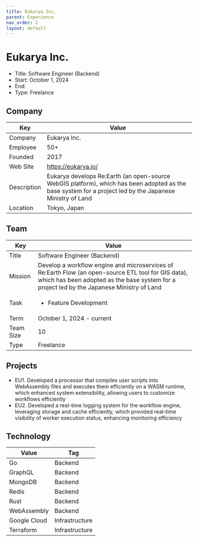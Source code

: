 ```yaml
---
title: Eukarya Inc.
parent: Experience
nav_order: 2
layout: default
---
```


# Eukarya Inc.

- Title: Software Engineer (Backend)
- Start: October 1, 2024
- End: 
- Type: Freelance

## Company

| Key         | Value                                                                                                                                                           |
| ----------- | --------------------------------------------------------------------------------------------------------------------------------------------------------------- |
| Company     | Eukarya Inc.                                                                                                                                                    |
| Employee    | 50+                                                                                                                                                             |
| Founded     | 2017                                                                                                                                                            |
| Web Site    | https://eukarya.io/                                                                                                                                             |
| Description | Eukarya develops Re:Earth (an open-source WebGIS platform), which has been adopted as the base system for a project led by the Japanese Ministry of Land |
| Location    | Tokyo, Japan                                                                                                                                                    |

## Team

| Key       | Value                                                                                                                                                                  |
| --------- | ---------------------------------------------------------------------------------------------------------------------------------------------------------------------- |
| Title     | Software Engineer (Backend)                                                                                                                                            |
| Mission   | Develop a workflow engine and microservices of Re:Earth Flow (an open-source ETL tool for GIS data), which has been adopted as the base system for a project led by the Japanese Ministry of Land |
| Task      | <ul><li>Feature Development</li></ul>                                                                                                                                                   |
| Term      | October 1, 2024 - current                                                                                                                                             |
| Team Size | 10                                                                                                                                                                     |
| Type      | Freelance                                                                                                                                                              |

## Projects

- EU1. Developed a processor that compiles user scripts into WebAssembly files and executes them efficiently on a WASM runtime, which enhanced system extensibility, allowing users to customize workflows efficiently
- EU2. Developed a real-time logging system for the workflow engine, leveraging storage and cache efficiently, which provided real-time visibility of worker execution status, enhancing monitoring efficiency 

## Technology

| Value        | Tag            |
| ------------ | -------------- |
| Go           | Backend        |
| GraphQL      | Backend        |
| MongoDB      | Backend        |
| Redis        | Backend        |
| Rust         | Backend        |
| WebAssembly  | Backend        |
| Google Cloud | Infrastructure |
| Terraform    | Infrastructure | 
